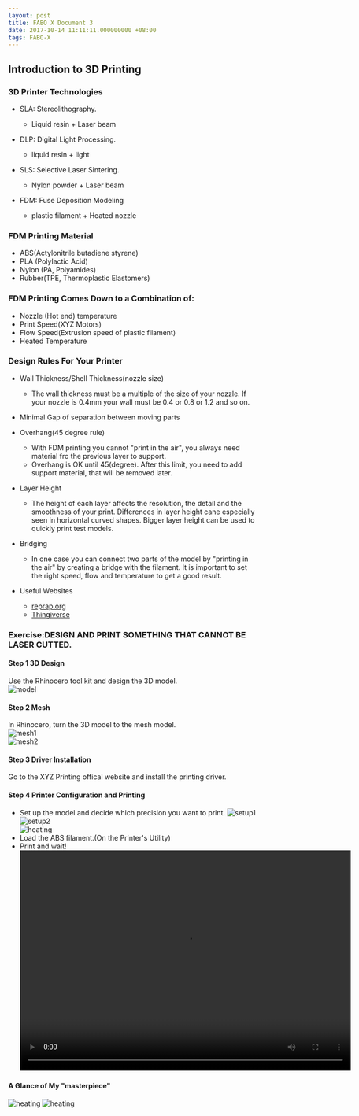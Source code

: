 ```yaml
---
layout: post  
title: FABO X Document 3
date: 2017-10-14 11:11:11.000000000 +08:00  
tags: FABO-X  
---
```


## Introduction to 3D Printing  
### 3D Printer Technologies
+ SLA: Stereolithography.
	+ Liquid resin + Laser beam

+ DLP: Digital Light Processing.
	+ liquid resin + light

+ SLS: Selective Laser Sintering.
	+ Nylon powder + Laser beam

+ FDM: Fuse Deposition Modeling
	+ plastic filament + Heated nozzle

### FDM Printing Material
+ ABS(Actylonitrile butadiene styrene)
+ PLA (Polylactic Acid)
+ Nylon (PA, Polyamides)
+ Rubber(TPE, Thermoplastic Elastomers)

### FDM Printing Comes Down to a Combination of:
+ Nozzle (Hot end) temperature
+ Print Speed(XYZ Motors)
+ Flow Speed(Extrusion speed of plastic filament)
+ Heated Temperature

### Design Rules For Your Printer
+ Wall Thickness/Shell Thickness(nozzle size)
	+ The wall thickness must be a multiple of the size of your nozzle. If your nozzle is 0.4mm your wall must be 0.4 or 0.8 or 1.2 and so on.

+ Minimal Gap of separation between moving parts

+ Overhang(45 degree rule)
	+ With FDM printing you cannot "print in the air", you always need material fro the previous layer to support.
	+ Overhang is OK until 45(degree). After this limit, you need to add support material, that will be removed later.

+ Layer Height
	+ The height of each layer affects the resolution, the detail and the smoothness of your print. Differences in layer height cane especially seen in horizontal curved shapes. Bigger layer height can be used to quickly print test models. 

+ Bridging
	+ In one case you can connect two parts of the model by "printing in the air" by creating a bridge with the filament. It is important to set the right speed, flow and temperature to get a good result.

+ Useful Websites
	+ [reprap.org](riprap.org/wiki/Glossary)
	+ [Thingiverse](thingiverse.com)
	 
	 
### Exercise:DESIGN AND PRINT SOMETHING THAT CANNOT BE LASER CUTTED.
#### Step 1 3D Design
Use the Rhinocero tool kit and design the 3D model.  
![model](https://s3-ap-northeast-1.amazonaws.com/khaoszen/KhaosZen/FABOX17Fall/Doc3/model.png)

#### Step 2 Mesh
In Rhinocero, turn the 3D model to the mesh model.  
![mesh1](https://s3-ap-northeast-1.amazonaws.com/khaoszen/KhaosZen/FABOX17Fall/Doc3/mesh1.png)  
![mesh2](https://s3-ap-northeast-1.amazonaws.com/khaoszen/KhaosZen/FABOX17Fall/Doc3/mesh2.png)

#### Step 3 Driver Installation
Go to the XYZ Printing offical website and install the printing driver.

#### Step 4 Printer Configuration and Printing
+ Set up the model and decide which precision you want to print.
![setup1](https://s3-ap-northeast-1.amazonaws.com/khaoszen/KhaosZen/FABOX17Fall/Doc3/setup1.png)  
![setup2](https://s3-ap-northeast-1.amazonaws.com/khaoszen/KhaosZen/FABOX17Fall/Doc3/setup2.jpg)  
![heating](https://s3-ap-northeast-1.amazonaws.com/khaoszen/KhaosZen/FABOX17Fall/Doc3/heating.jpg)  
+ Load the ABS filament.(On the Printer's Utility)
+ Print and wait!  
	<video width="672" height="448" align="center" border="1"  controls>
		<source src="https://s3-ap-northeast-1.amazonaws.com/khaoszen/KhaosZen/FABOX17Fall/Doc3/IMG_5550.m4v">
	</video>
		

#### A Glance of My "masterpiece"
![heating](https://s3-ap-northeast-1.amazonaws.com/khaoszen/KhaosZen/FABOX17Fall/Doc3/stand1.jpg) 
![heating](https://s3-ap-northeast-1.amazonaws.com/khaoszen/KhaosZen/FABOX17Fall/Doc3/stand2.jpg)   
   